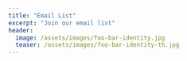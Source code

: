 ```yaml
---
title: "Email List"
excerpt: "Join our email list"
header:
  image: /assets/images/foo-bar-identity.jpg
  teaser: /assets/images/foo-bar-identity-th.jpg
---
```


<script data-cfasync="false" src="//a.mailmunch.co/app/v1/site.js" id="mailmunch-script" data-plugin="mc_mm" data-mailmunch-site-id="263465" async=""></script><div class="mailmunch-forms-short-code mailmunch-forms-widget-347236" style="display: block !important;"><div class="mailmunch-embedded mailmunch-embedded-1825199226b11415" style="display: block;"><iframe class="mailmunch-embedded-iframe mailmunch-embedded-iframe-1825199226b11415" title="Embedded" scrolling="no" allowtransparency="true" style="background: transparent none repeat scroll 0% 0%; border: 0px none; width: 100%; height: 349px; max-height: 349px;" frameborder="0"></iframe></div></div>
